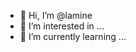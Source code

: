 - 👋 Hi, I’m @lamine
- 👀 I’m interested in ...
- 🌱 I’m currently learning ...

<!---
laminefat/laminefat is a ✨ special ✨ repository because its `README.md` (this file) appears on your GitHub profile.
You can click the Preview link to take a look at your changes.
--->
